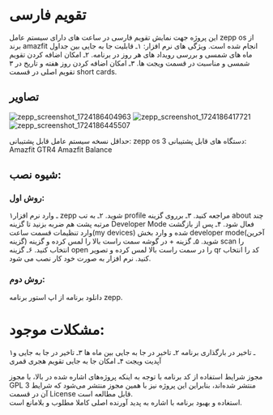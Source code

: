 # تقویم فارسی
این پروژه جهت نمایش تقویم فارسی در ساعت های دارای سیستم عامل zepp os از برند amazfit انجام شده است.
ویژگی های نرم افزار:
۱ـ قابلیت جا به جایی بین جداول ماه های شمسی و بررسی رویداد های هر روز در برنامه.
۲ـ امکان اضافه کردن تقویم شمسی و مناسبت در قسمت ویجت ها.
۳ـ امکان اضافه کردن روز هفته و تاریخ در ۳ تقویم اصلی در قسمت short cards.
## تصاویر



![zepp_screenshot_1724186404963](https://github.com/user-attachments/assets/c69289f8-2a2f-4e7e-b1d4-7ec3dfd463d7)
![zepp_screenshot_1724186417721](https://github.com/user-attachments/assets/6f62165f-b837-479e-afd8-5180dee5f3d0)
![zepp_screenshot_1724186445507](https://github.com/user-attachments/assets/0158f651-9abf-4e10-9c72-cdb6770bb8bc)

حداقل نسخه سیستم عامل قابل پشتیبانی: zepp os 3
دستگاه های قابل پشتیبانی: Amazfit GTR4
Amazfit Balance 

## شیوه نصب:
### روش اول:
۱ـ وارد نرم افزار zepp شوید.
۲ـ به تب profile مراجعه کنید.
۳ـ برروی گزینه about چند مرتبه پشت هم ضربه بزنید تا گزینه Developer Mode فعال شود.
۴ـ پس از بازگشت وارد تنظیمات قسمت ساعت(my devices) شده و وارد بخش developer mode(آخرین گزینه) شوید.
۵ـ گزینه + در گوشه سمت راست بالا را لمس کرده و گزینه scan را انتخاب کنید.
۶ـ گزینه open را در سمت راست بالا لمس کرده و تصویر qr کد را انتخاب کنید.
نرم افزار به صورت خود کار نصب می شود.
### روش دوم:
دانلود برنامه از اپ استور برنامه zepp.

# مشکلات موجود:
۱ـ تاخیر در بارگذاری برنامه
۲ـ تاخیر در جا به جایی بین ماه ها
۳ـ تاخیر در جا به جایی و آپدیت ویجت
۴ـ امکان جا به جایی تقویم هجری قمری


مجوز شرایط استفاده از کد برنامه
با توجه به اینکه پروژه‌های اشاره شده در بالا، با مجوز GPL 3 منتشر شده‌اند، بنابراین این پروژه نیز با همین مجوز منتشر می‌شود که شرایط آن در قسمت License قابل مطالعه است.  
استغاده و بهبود برنامه با اشاره به پدید آورنده اصلی کاملا مطلوب و بلامانع است.
